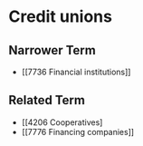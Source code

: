 # Credit unions  

## Narrower Term

- [[7736 Financial institutions]]  

## Related Term

- [[4206 Cooperatives]
- [[7776 Financing companies]]  

